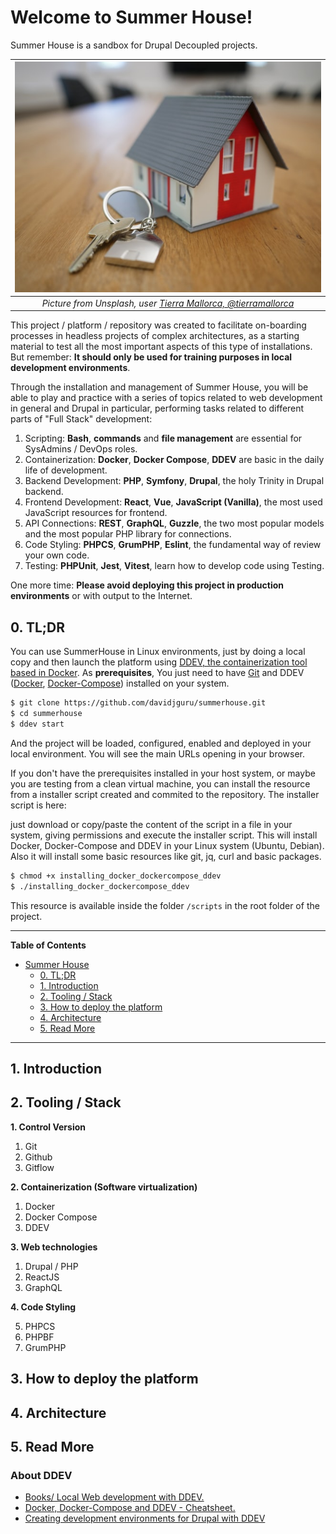 # Welcome to Summer House!  

Summer House is a sandbox for Drupal Decoupled projects.

| ![Picture from Unsplash, by @tierramallorca](./images/davidjguru_decoupled_drupal_sandbox_summerhouse.jpeg) |
| :-------------------------------------------------------------------------------------------------------------------: |
|              *Picture from Unsplash, user [Tierra Mallorca, @tierramallorca](https://unsplash.com/@tierramallorca)*    
  
This project / platform / repository was created to facilitate on-boarding processes in headless projects of complex architectures, as a starting material to test all the most important aspects of this type of installations. But remember: **It should only be used for training purposes in local development environments**.  

Through the installation and management of Summer House, you will be able to play and practice with a series of topics related to web development in general and Drupal in particular, performing tasks related to different parts of "Full Stack" development:  

1. Scripting: **Bash**, **commands** and **file management** are essential for SysAdmins / DevOps roles.  
2. Containerization: **Docker**, **Docker Compose**, **DDEV** are basic in the daily life of development.  
3. Backend Development: **PHP**, **Symfony**, **Drupal**, the holy Trinity in Drupal backend.  
4. Frontend Development: **React**, **Vue**, **JavaScript (Vanilla)**, the most used JavaScript resources for frontend.  
5. API Connections: **REST**, **GraphQL**, **Guzzle**, the two most popular models and the most popular PHP library for connections.  
6. Code Styling: **PHPCS**, **GrumPHP**, **Eslint**, the fundamental way of review your own code.   
7. Testing: **PHPUnit**, **Jest**, **Vitest**, learn how to develop code using Testing.  
 

One more time: **Please avoid deploying this project in production environments** or with output to the Internet.  

## 0. TL;DR

You can use SummerHouse in Linux environments, just by doing a local copy and then launch the platform using [DDEV, the containerization tool based in Docker](https://ddev.readthedocs.io/en/stable/). As **prerequisites**, You just need to have [Git](https://git-scm.com/) and DDEV ([Docker](https://www.docker.com/get-started/), [Docker-Compose](https://docs.docker.com/compose/)) installed on your system. 


```bash
$ git clone https://github.com/davidjguru/summerhouse.git
$ cd summerhouse
$ ddev start
```
And the project will be loaded, configured, enabled and deployed in your local environment. You will see the main URLs opening in your browser.

If you don't have the prerequisites installed in your host system, or maybe you are testing from a clean virtual machine, you can install the resource from a installer script created and commited to the repository. The installer script is here: 
[](https://raw.githubusercontent.com/davidjguru/summerhouse/main/scripts/installing_docker_dockercompose_ddev)

just download or copy/paste the content of the script in a file in your system, giving permissions and execute the installer script. This will install Docker, Docker-Compose and DDEV in your Linux system (Ubuntu, Debian). Also it will install some basic resources like git, jq, curl and basic packages.  

```bash
$ chmod +x installing_docker_dockercompose_ddev
$ ./installing_docker_dockercompose_ddev
```

This resource is available inside the folder `/scripts` in the root folder of the project.  

--------------------------------------------
**Table of Contents**
- [Summer House](#summer-house)  
  - [0. TL;DR](#0-tldr)  
  - [1. Introduction](#1-introduction)  
  - [2. Tooling / Stack](#2-tooling--stack)  
  - [3. How to deploy the platform](#3-how-to-deploy-the-platform)  
  - [4. Architecture](#4-architecture)  
  - [5. Read More](#5-read-more-1)  
-----------------------------------------------


## 1. Introduction  


## 2. Tooling / Stack  


**1. Control Version**  

1. Git
2. Github
3. Gitflow 

**2. Containerization (Software virtualization)**  

1. Docker
2. Docker Compose
3. DDEV
   
**3. Web technologies**  

1. Drupal / PHP
2. ReactJS
3. GraphQL
   
**4. Code Styling**  

5. PHPCS
6. PHPBF
7. GrumPHP
## 3. How to deploy the platform   


## 4. Architecture  



## 5. Read More  


### About DDEV 
* [Books/ Local Web development with DDEV.](https://www.therussianlullaby.com/blog/books-local-web-development-with-ddev-explained/)  
* [Docker, Docker-Compose and DDEV - Cheatsheet.](https://www.therussianlullaby.com/blog/docker-docker-compose-and-ddev-cheatsheet/)  
* [Creating development environments for Drupal with DDEV](https://www.therussianlullaby.com/blog/creating-development-environments-for-drupal-with-ddev/)  
